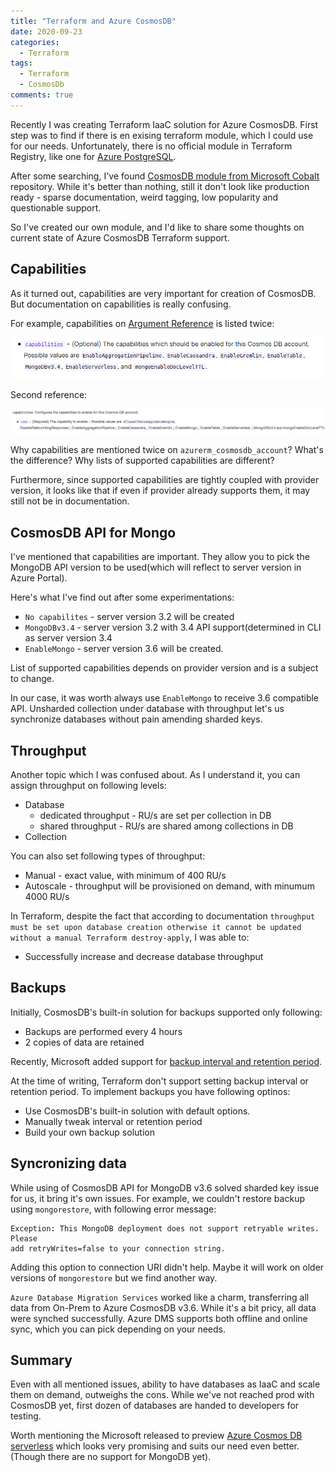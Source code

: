 ```yaml
---
title: "Terraform and Azure CosmosDB"
date: 2020-09-23
categories:
  - Terraform
tags:
  - Terraform
  - CosmosDb
comments: true
---
```


Recently I was creating Terraform IaaC solution for Azure CosmosDB. First step
was to find if there is en exising terraform module, which I could use for our
needs. Unfortunately, there is no official module in Terraform Registry, like
one for [Azure PostgreSQL](https://registry.terraform.io/modules/Azure/postgresql/azurerm/2.1.0).

After some searching, I've found [CosmosDB module from Microsoft Cobalt](https://github.com/microsoft/cobalt/tree/master/infra/modules/providers/azure/cosmosdb)
repository. While it's better than nothing, still it don't look like production
ready - sparse documentation, weird tagging, low popularity and questionable
support.

So I've created our own module, and I'd like to share some thoughts on current
state of Azure CosmosDB Terraform support.

## Capabilities

As it turned out, capabilities are very important for creation of CosmosDB. But
documentation on capabilities is really confusing.

For example, capabilities on [Argument Reference](https://www.terraform.io/docs/providers/azurerm/r/cosmosdb_account.html#argument-reference)
is listed twice:

![First reference](/assets/images/cosmosdb-capabilities1.png)

Second reference:

![Second reference](/assets/images/cosmosdb-capabilities2.png)

Why capabilities are mentioned twice on `azurerm_cosmosdb_account`? What's the
difference? Why lists of supported capabilities are different?

Furthermore, since supported capabilities are tightly coupled with provider
version, it looks like that if even if provider already supports them, it may
still not be in documentation.

## CosmosDB API for Mongo

I've mentioned that capabilities are important. They allow you to pick the
MongoDB API version to be used(which will reflect to server version in Azure
Portal).

Here's what I've find out after some experimentations:

- `No capabilites` - server version 3.2 will be created
- `MongoDBv3.4` - server version 3.2 with 3.4 API support(determined in CLI as
  server version 3.4
- `EnableMongo` - server version 3.6 will be created.

List of supported capabilities depends on provider version and is a subject to
change.

In our case, it was worth always use `EnableMongo` to receive 3.6 compatible API.
Unsharded collection under database with throughput let's us synchronize
databases without pain amending sharded keys.

## Throughput

Another topic which I was confused about. As I understand it, you can assign
throughput on following levels:
- Database
  - dedicated throughput - RU/s are set per collection in DB
  - shared throughput - RU/s are shared among collections in DB
- Collection

You can also set following types of throughput:
- Manual - exact value, with minimum of 400 RU/s
- Autoscale - throughput will be provisioned on demand, with minumum 4000 RU/s

In Terraform, despite the fact that according to documentation `throughput must
be set upon database creation otherwise it cannot be updated without a manual
Terraform destroy-apply`, I was able to:
 - Successfully increase and decrease database throughput

## Backups

Initially, CosmosDB's built-in solution for backups supported only following:
- Backups are performed every 4 hours
- 2 copies of data are retained

Recently, Microsoft added support for [backup interval and retention period]( https://docs.microsoft.com/en-us/azure/cosmos-db/online-backup-and-restore#modify-the-backup-interval-and-retention-period).

At the time of writing, Terraform don't support setting backup interval or
retention period. To implement backups you have following optinos:
- Use CosmosDB's built-in solution with default options.
- Manually tweak interval or retention period
- Build your own backup solution

## Syncronizing data

While using of CosmosDB API for MongoDB v3.6 solved sharded key issue for us,
it bring it's own issues. For example, we couldn't restore backup using
`mongorestore`, with following error message:

```
Exception: This MongoDB deployment does not support retryable writes. Please
add retryWrites=false to your connection string.
```

Adding this option to connection URI didn't help. Maybe it will work on older
versions of `mongorestore` but we find another way.

`Azure Database Migration Services` worked like a charm, transferring all data
from On-Prem to Azure CosmosDB v3.6. While it's a bit pricy, all data were
synched successfully. Azure DMS supports both offline and online sync, which you
can pick depending on your needs.

## Summary

Even with all mentioned issues, ability to have databases as IaaC and scale them
on demand, outweighs the cons. While we've not reached prod with CosmosDB yet,
first dozen of databases are handed to developers for testing.

Worth mentioning the Microsoft released to preview [Azure Cosmos DB serverless](https://docs.microsoft.com/en-us/azure/cosmos-db/serverless)
which looks very promising and suits our need even better.(Though there are no
support for MongoDB yet).
